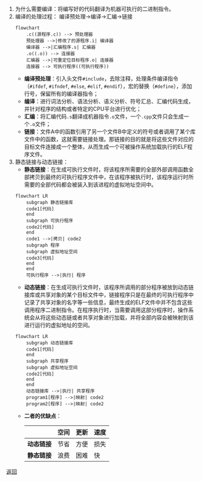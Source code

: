 1. 为什么需要编译：将编写好的代码翻译为机器可执行的二进制指令。
2. 编译的处理过程：
	编译预处理->编译->汇编->链接
	```mermaid
	flowchart
	    .c((源程序.c)) --> 预处理器
		预处理器 -->|修改了的源程序.i| 编译器
		编译器 -->|汇编程序.s| 汇编器
		.o((.o)) --> 连接器
		汇编器 -->|可重定位目标程序.o| 连接器
		连接器 --> 可执行程序((可执行程序))
	```
	- **编译预处理**：引入头文件`#include`，去除注释，处理条件编译指令（`#ifdef`, `#ifndef`, `#else`, `#elif`, `#endif`），宏的替换（`#define`），添加行号，保留所有的编译器指令；
	- **编译**：进行词法分析、语法分析、语义分析、符号汇总、汇编代码生成，并针对程序的结构或者特定的CPU平台进行优化；
	- **汇编**：将汇编代码`.s`翻译成机器指令`.o`文件，一个`.cpp`文件只会生成一个`.o`文件；
	 - **链接**：文件A中的函数引用了另一个文件B中定义的符号或者调用了某个库文件中的函数，这就需要链接处理。那链接的目的就是将这些文件对应的目标文件连接成一个整体，从而生成一个可被操作系统加载执行的ELF程序文件。
3. 静态链接与动态链接：
	- **静态链接**：在生成可执行文件时，将该程序所需要的全部外部调用函数全部拷贝到最终的可执行程序文件中，在该程序被执行时，该程序运行时所需要的全部代码都会被装入到该进程的虚拟地址空间中。
	```mermaid
	flowchart LR
		subgraph 静态链接库
	    code1[代码]
	    end
		subgraph 可执行程序
	    code2[代码]
	    end
	    code1 -->|拷贝| code2
		subgraph 程序
		subgraph 虚拟地址空间
	    code3[代码]
	    end
	    end
		可执行程序 -->|执行| 程序
	```
	- **动态链接**：在生成可执行文件时，该程序所调用的部分程序被放到动态链接库或共享对象的某个目标文件中，链接程序只是在最终的可执行程序中记录了共享对象的名字等一些信息，最终生成的ELF文件中并不包含这些调用程序二进制指令。在程序执行时，当需要调用这部分程序时，操作系统会从将这些动态链或者共享对象进行加载，并将全部内容会被映射到该进行运行的虚拟地址的空间。
	```mermaid
	flowchart LR
		subgraph 动态链接库
	    code1[代码]
	    end
		subgraph 共享程序
		subgraph 虚拟地址空间
	    code2[代码]
	    end
	    end
		动态链接库 -->|执行| 共享程序
		program1[程序] -->|映射| code2
		program2[程序] -->|映射| code2
	```
	- **二者的优缺点**：
	
		|| **空间** | **更新** | **速度**
		| ------ | ----- | ---- | ----
		| **动态链接** | 节省 | 方便 | 损失
		| **静态链接** | 浪费 | 困难 | 快
[返回](readme.md)